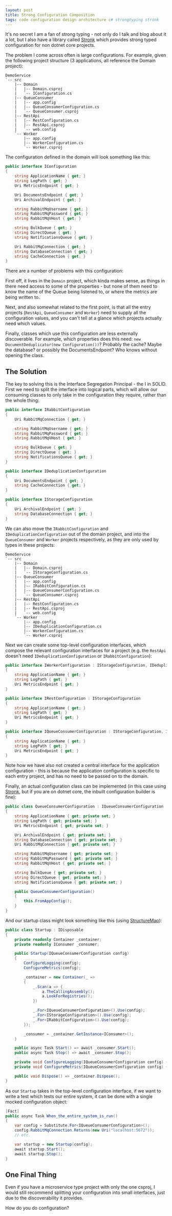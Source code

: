 ```yaml
---
layout: post
title: Strong Configuration Composition
tags: code configuration design architecture c# strongtyping stronk
---
```


It's no secret I am a fan of strong typing - not only do I talk and blog about it a lot, but I also have a library called [Stronk](https://github.com/pondidum/stronk) which provides strong typed configuration for non dotnet core projects.

The problem I come across often is large configurations.  For example, given the following project structure (3 applications, all reference the Domain project):

```
DemoService
`-- src
    |-- Domain
    |   |-- Domain.csproj
    |   `-- IConfiguration.cs
    |-- QueueConsumer
    |   |-- app.config
    |   |-- QueueConsumerConfiguration.cs
    |   `-- QueueConsumer.csproj
    |-- RestApi
    |   |-- RestConfiguration.cs
    |   |-- RestApi.csproj
    |   `-- web.config
    `-- Worker
        |-- app.config
        |-- WorkerConfiguration.cs
        `-- Worker.csproj
```

The configuration defined in the domain will look something like this:

```csharp
public interface IConfiguration
{
    string ApplicationName { get; }
    string LogPath { get; }
    Uri MetricsEndpoint { get; }

    Uri DocumentsEndpoint { get; }
    Uri ArchivalEndpoint { get; }

    string RabbitMqUsername { get; }
    string RabbitMqPassword { get; }
    string RabbitMqVHost { get; }

    string BulkQueue { get; }
    string DirectQueue { get; }
    string NotificationsQueue { get; }

    Uri RabbitMqConnection { get; }
    string DatabaseConnection { get; }
    string CacheConnection { get; }
}
```

There are a number of problems with this configuration:

First off, it lives in the `Domain` project, which kinda makes sense, as things in there need access to some of the properties - but none of them need to know the name of the Queue being listened to, or where the metrics are being written to.

Next, and also somewhat related to the first point, is that all the entry projects (`RestApi`, `QueueConsumer` and `Worker`) need to supply all the configuration values, and you can't tell at a glance which projects actually need which values.

Finally, classes which use this configuration are less externally discoverable.  For example, which properties does this need: `new DocumentDeduplicator(new Configuration())`? Probably the cache? Maybe the database? or possibly the DocumentsEndpoint?  Who knows without opening the class.

## The Solution

The key to solving this is the Interface Segregation Principal - the I in SOLID.  First we need to split the interface into logical parts, which will allow our consuming classes to only take in the configuration they require, rather than the whole thing:

```csharp
public interface IRabbitConfiguration
{
    Uri RabbitMqConnection { get; }

    string RabbitMqUsername { get; }
    string RabbitMqPassword { get; }
    string RabbitMqVHost { get; }

    string BulkQueue { get; }
    string DirectQueue { get; }
    string NotificationsQueue { get; }
}

public interface IDeduplicationConfiguration
{
    Uri DocumentsEndpoint { get; }
    string CacheConnection { get; }
}

public interface IStorageConfiguration
{
    Uri ArchivalEndpoint { get; }
    string DatabaseConnection { get; }
}
```

We can also move the `IRabbitConfiguration` and `IDeduplicationConfiguration` out of the domain project, and into the `QueueConsumer` and `Worker` projects respectively, as they are only used by types in these projects:

```
DemoService
`-- src
    |-- Domain
    |   |-- Domain.csproj
    |   `-- IStorageConfiguration.cs
    |-- QueueConsumer
    |   |-- app.config
    |   |-- IRabbitConfiguration.cs
    |   |-- QueueConsumerConfiguration.cs
    |   `-- QueueConsumer.csproj
    |-- RestApi
    |   |-- RestConfiguration.cs
    |   |-- RestApi.csproj
    |   `-- web.config
    `-- Worker
        |-- app.config
        |-- IDeduplicationConfiguration.cs
        |-- WorkerConfiguration.cs
        `-- Worker.csproj
```

Next we can create some top-level configuration interfaces, which compose the relevant configuration interfaces for a project (e.g. the `RestApi` doesn't need `IDeduplicationConfiguration` or `IRabbitConfiguration`):

```csharp
public interface IWorkerConfiguration : IStorageConfiguration, IDeduplicationConfiguration
{
    string ApplicationName { get; }
    string LogPath { get; }
    Uri MetricsEndpoint { get; }
}

public interface IRestConfiguration : IStorageConfiguration
{
    string ApplicationName { get; }
    string LogPath { get; }
    Uri MetricsEndpoint { get; }
}

public interface IQueueConsumerConfiguration : IStorageConfiguration, IRabbitConfiguration
{
    string ApplicationName { get; }
    string LogPath { get; }
    Uri MetricsEndpoint { get; }
}
```

Note how we have also not created a central interface for the application configuration - this is because the application configuration is specific to each entry project, and has no need to be passed on to the domain.

Finally, an actual configuration class can be implemented (in this case using [Stronk](https://github.com/pondidum/stronk), but if you are on dotnet core, the inbuilt configuration builder is fine):

```csharp
public class QueueConsumerConfiguration : IQueueConsumerConfiguration
{
    string ApplicationName { get; private set; }
    string LogPath { get; private set; }
    Uri MetricsEndpoint { get; private set; }

    Uri ArchivalEndpoint { get; private set; }
    string DatabaseConnection { get; private set; }
    Uri RabbitMqConnection { get; private set; }

    string RabbitMqUsername { get; private set; }
    string RabbitMqPassword { get; private set; }
    string RabbitMqVHost { get; private set; }

    string BulkQueue { get; private set; }
    string DirectQueue { get; private set; }
    string NotificationsQueue { get; private set; }

    public QueueConsumerConfiguration()
    {
        this.FromAppConfig();
    }
}
```

And our startup class might look something like this (using [StructureMap](http://structuremap.github.io/)):


```csharp
public class Startup : IDisposable
{
    private readonly Container _container;
    private readonly IConsumer _consumer;

    public Startup(IQueueConsumerConfiguration config)
    {
        ConfigureLogging(config);
        ConfigureMetrics(config);

        _container = new Container(_ =>
        {
            _.Scan(a => {
                a.TheCallingAssembly();
                a.LookForRegistries();
            })

            _.For<IQueueConsumerConfiguration>().Use(config);
            _.For<IStorageConfiguration>().Use(config);
            _.For<IRabbitConfiguration>().Use(config);
        });

        _consumer = _container.GetInstance<IConsumer>();
    }

    public async Task Start() => await _consumer.Start();
    public async Task Stop() => await _consumer.Stop();

    private void ConfigureLogging(IQueueConsumerConfiguration config) { /* ... */ }
    private void ConfigureMetrics(IQueueConsumerConfiguration config) { /* ... */ }

    public void Dispose() => _container.Dispose();
}
```

As our `Startup` takes in the top-level configuration interface, if we want to write a test which tests our entire system, it can be done with a single mocked configuration object:

```csharp
[Fact]
public async Task When_the_entire_system_is_run()
{
    var config = Substitute.For<IQueueConsumerConfiguration>();
    config.RabbitMqConnection.Returns(new Uri("localhost:5672"));
    // etc.

    var startup = new Startup(config);
    await startup.Start();
    await startup.Stop();
}
```

## One Final Thing

Even if you have a microservice type project with only the one csproj, I would still recommend splitting your configuration into small interfaces, just due to the discoverability it provides.

How do you do configuration?